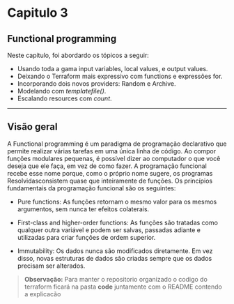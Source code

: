 # Capitulo 3

## Functional programming

Neste capítulo, foi abordardo os tópicos a seguir:

- Usando toda a gama input variables, local values, e output values.
- Deixando o Terraform mais expressivo com functions e expressões for.
- Incorporando dois novos providers: Random e Archive.
- Modelando com *templatefile()*.
- Escalando resources com *count*.
***

## Visão geral

A Functional programming é um paradigma de programação declarativo que permite realizar várias tarefas em uma única linha de código. Ao compor funções modulares pequenas, é possível dizer ao computador o que você deseja que ele faça, em vez de como fazer. A programação funcional recebe esse nome porque, como o próprio nome sugere, os programas Resolvidasconsistem quase que inteiramente de funções. Os princípios fundamentais da programação funcional são os seguintes:

- Pure functions: As funções retornam o mesmo valor para os mesmos argumentos, sem nunca ter efeitos colaterais.

- First-class and higher-order functions: As funções são tratadas como qualquer outra variável e podem ser salvas, passadas adiante e utilizadas para criar funções de ordem superior.

- Immutability: Os dados nunca são modificados diretamente. Em vez disso, novas estruturas de dados são criadas sempre que os dados precisam ser alterados.


> **Observação:** Para manter o repositorio organizado o codigo do terraform ficará na pasta **code** juntamente com o README contendo a explicacão